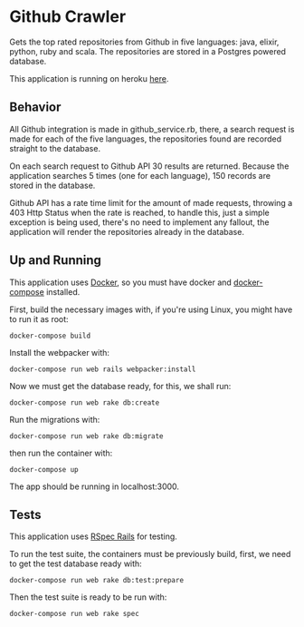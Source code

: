 # Github Crawler

Gets the top rated repositories from Github in five languages: java, elixir, python, ruby and scala. The repositories are stored in a Postgres powered database.

This application is running on heroku [here](https://github-crawler-nat.herokuapp.com).

## Behavior
All Github integration is made in github_service.rb, there, a search request is made for each of the five languages, the repositories found are recorded straight to the database. 

On each search request to Github API 30 results are returned. Because the application searches 5 times (one for each language), 150 records are stored in the database.

Github API has a rate time limit for the amount of made requests, throwing a 403 Http Status when the rate is reached, to handle this, just a simple exception is being used, there's no need to implement any fallout, the application will render the repositories already in the database. 

## Up and Running
This application uses [Docker](https://www.docker.com/), so you must have docker and [docker-compose](https://docs.docker.com/compose/) installed.

First, build the necessary images with, if you're using Linux, you might have to run it as root:
```
docker-compose build
```

Install the webpacker with:
```
docker-compose run web rails webpacker:install
```

Now we must get the database ready, for this, we shall run:
```
docker-compose run web rake db:create
```

Run the migrations with: 
```
docker-compose run web rake db:migrate
```

then run the container with:
```
docker-compose up
```

The app should be running in localhost:3000.

## Tests
This application uses [RSpec Rails](https://github.com/rspec/rspec-rails) for testing.

To run the test suite, the containers must be previously build, first, we need to get the test database ready with:

```
docker-compose run web rake db:test:prepare
```

Then the test suite is ready to be run with:
```
docker-compose run web rake spec
```